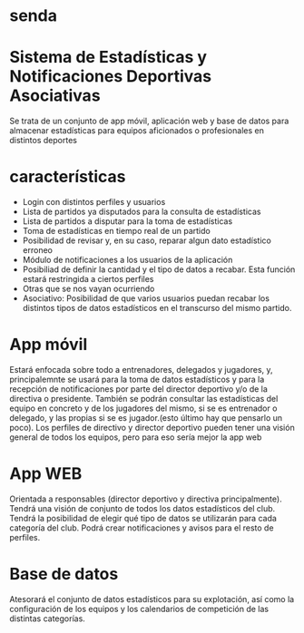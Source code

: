 # senda
# Sistema de Estadísticas y Notificaciones Deportivas Asociativas
Se trata de un conjunto de app móvil, aplicación web y base de datos para almacenar estadísticas para equipos aficionados o profesionales en distintos deportes
# características
- Login con distintos perfiles y usuarios
- Lista de partidos ya disputados para la consulta de estadísticas
- Lista de partidos a disputar para la toma de estadísticas
- Toma de estadísticas en tiempo real de un partido
- Posibilidad de revisar y, en su caso, reparar algun dato estadístico erroneo
- Módulo de notificaciones a los usuarios de la aplicación
- Posibiliad de definir la cantidad y el tipo de datos a recabar. Esta función estará restringida a ciertos perfiles
- Otras que se nos vayan ocurriendo
- Asociativo: Posibilidad de que varios usuarios puedan recabar los distintos tipos de datos estadísticos en el transcurso del mismo partido.
# App móvil
Estará enfocada sobre todo a entrenadores, delegados y jugadores, y, principalemnte se usará para la toma de datos estadísticos y para la recepción de notificaciones por parte del director deportivo y/o de la directiva o presidente.
También se podrán consultar las estadísticas del equipo en concreto y de los jugadores del mismo, si se es entrenador o delegado, y las propias si se es jugador.(esto último hay que pensarlo un poco).
Los perfiles de directivo y director deportivo pueden tener una visión general de todos los equipos, pero para eso sería mejor la app web
# App WEB
Orientada a responsables (director deportivo y directiva principalmente). Tendrá una visión de conjunto de todos los datos estadísticos del club. Tendrá la posibilidad de elegir qué tipo de datos se utilizarán para cada categoría del club. Podrá crear notificaciones y avisos para el resto de perfiles.
# Base de datos
Atesorará el conjunto de datos estadísticos para su explotación, así como la configuración de los equipos y los calendarios de competición de las distintas categorías.
